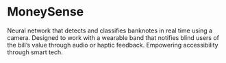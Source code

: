 # MoneySense
Neural network that detects and classifies banknotes in real time using a camera. Designed to work with a wearable band that notifies blind users of the bill’s value through audio or haptic feedback. Empowering accessibility through smart tech.

